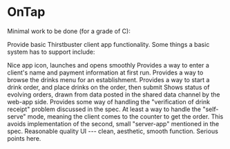 # OnTap

Minimal work to be done (for a grade of C):

Provide basic Thirstbuster client app functionality. Some things a basic system has to support include:

Nice app icon, launches and opens smoothly
Provides a way to enter a client's name and payment information at first run.
Provides a way to browse the drinks menu for an establishment.
Provides a way to start a drink order, and place drinks on the order, then submit
Shows status of evolving orders, drawn from data posted in the shared data channel by the web-app side.
Provides some way of handling the "verification of drink receipt" problem discussed in the spec.
At least a way to handle the "self-serve" mode, meaning the client comes to the counter to get the order. This avoids implementation of the second, small "server-app" mentioned in the spec.
Reasonable quality UI --- clean, aesthetic, smooth function. Serious points here.

